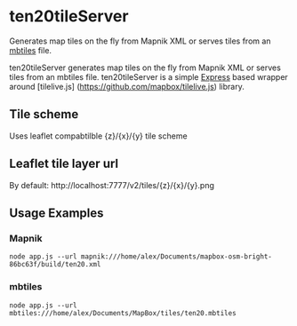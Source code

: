 ten20tileServer
===============

Generates map tiles on the fly from Mapnik XML or serves tiles from an [mbtiles](https://www.mapbox.com/developers/mbtiles/) file.

ten20tileServer generates map tiles on the fly from Mapnik XML or serves tiles from an mbtiles file. ten20tileServer is a simple [Express](http://expressjs.com/) based wrapper around [tilelive.js] (https://github.com/mapbox/tilelive.js) library.


## Tile scheme
Uses leaflet compabtilble {z}/{x}/{y} tile scheme

## Leaflet tile layer url
By default:
http://localhost:7777/v2/tiles/{z}/{x}/{y}.png

## Usage Examples

### Mapnik
```node app.js --url mapnik:///home/alex/Documents/mapbox-osm-bright-86bc63f/build/ten20.xml```

### mbtiles
```node app.js --url mbtiles:///home/alex/Documents/MapBox/tiles/ten20.mbtiles```

